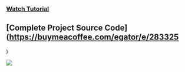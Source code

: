 ### [Watch Tutorial](https://youtu.be/ekAbxVNcy8Q)
## [Complete Project Source Code](https://buymeacoffee.com/egator/e/283325
)

![](./thumbnail.jpg)